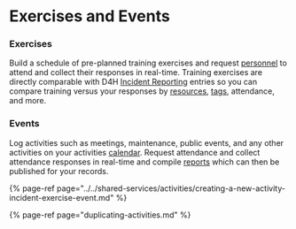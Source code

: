 # Exercises and Events

### Exercises

Build a schedule of pre-planned training exercises and request [personnel](../../incident-management/personnel/) to attend and collect their responses in real-time. Training exercises are directly comparable with D4H [Incident Reporting](../../incident-reporting/getting-started.md) entries so you can compare training versus your responses by [resources](../../shared-services/resources/), [tags](../../shared-services/tags/), attendance, and more.

### Events

Log activities such as meetings, maintenance, public events, and any other activities on your activities [calendar](../calendar/). Request attendance and collect attendance responses in real-time and compile [reports](../../shared-services/reports/) which can then be published for your records.  


{% page-ref page="../../shared-services/activities/creating-a-new-activity-incident-exercise-event.md" %}

{% page-ref page="duplicating-activities.md" %}

